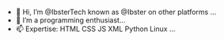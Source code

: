 - 👋 Hi, I’m @IbsterTech known as @Ibster on other platforms ...
- 👀 I’m a programming enthusiast...
- 📫 Expertise: HTML CSS JS XML Python Linux ...

<!---
IbsterTech/IbsterTech is a ✨ special ✨ repository because its `README.md` (this file) appears on your GitHub profile.
You can click the Preview link to take a look at your changes.
--->
<!-- - 💞️ ... -->
